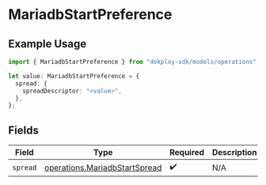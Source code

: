 # MariadbStartPreference

## Example Usage

```typescript
import { MariadbStartPreference } from "dokploy-sdk/models/operations";

let value: MariadbStartPreference = {
  spread: {
    spreadDescriptor: "<value>",
  },
};
```

## Fields

| Field                                                                          | Type                                                                           | Required                                                                       | Description                                                                    |
| ------------------------------------------------------------------------------ | ------------------------------------------------------------------------------ | ------------------------------------------------------------------------------ | ------------------------------------------------------------------------------ |
| `spread`                                                                       | [operations.MariadbStartSpread](../../models/operations/mariadbstartspread.md) | :heavy_check_mark:                                                             | N/A                                                                            |